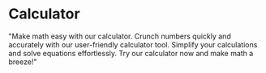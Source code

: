 # Calculator
"Make math easy with our calculator. Crunch numbers quickly and accurately with our user-friendly calculator tool. Simplify your calculations and solve equations effortlessly. Try our calculator now and make math a breeze!"
